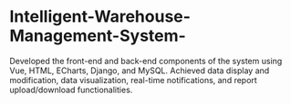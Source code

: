 # Intelligent-Warehouse-Management-System-
Developed the front-end and back-end components of the system using Vue, HTML, ECharts, Django, and  MySQL.  Achieved data display and modification, data visualization, real-time notifications, and report  upload/download functionalities. 
